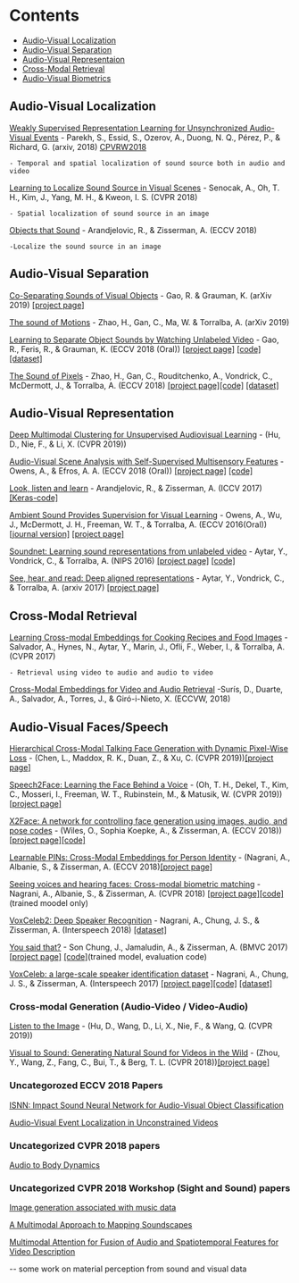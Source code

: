 # Contents
 - [Audio-Visual Localization](#Audio-Visual-Localization)
 - [Audio-Visual Separation](#Audio-Visual-Separation)
 - [Audio-Visual Representaion](#Audio-Visual-Representation)
 - [Cross-Modal Retrieval](#Cross-Modal-Retrieval)
 - [Audio-Visual Biometrics](#Audio-Visual-Biometrics)
## Audio-Visual Localization
[Weakly Supervised Representation Learning for Unsynchronized Audio-Visual Events](https://arxiv.org/pdf/1804.07345.pdf) - Parekh, S., Essid, S., Ozerov, A., Duong, N. Q., Pérez, P., & Richard, G. (arxiv, 2018) [CPVRW2018](http://openaccess.thecvf.com/content_cvpr_2018_workshops/papers/w49/Parekh_Weakly_Supervised_Representation_CVPR_2018_paper.pdf)

    - Temporal and spatial localization of sound source both in audio and video

[Learning to Localize Sound Source in Visual Scenes](http://openaccess.thecvf.com/content_cvpr_2018/papers/Senocak_Learning_to_Localize_CVPR_2018_paper.pdf) - Senocak, A., Oh, T. H., Kim, J., Yang, M. H., & Kweon, I. S. (CVPR 2018)

    - Spatial localization of sound source in an image

[Objects that Sound](https://arxiv.org/pdf/1712.06651.pdf) - Arandjelovic, R., & Zisserman, A. (ECCV 2018) 

    -Localize the sound source in an image
## Audio-Visual Separation
[Co-Separating Sounds of Visual Objects](https://arxiv.org/pdf/1904.07750.pdf) - Gao, R. & Grauman, K. (arXiv 2019) [[project page]](http://vision.cs.utexas.edu/projects/coseparation/)

[The sound of Motions](https://arxiv.org/pdf/1904.05979.pdf) - Zhao, H., Gan, C., Ma, W. & Torralba, A. (arXiv 2019)

[Learning to Separate Object Sounds by Watching Unlabeled Video](http://vision.cs.utexas.edu/projects/separating_object_sounds/sound-sep-eccv2018.pdf) - Gao, R., Feris, R., & Grauman, K. (ECCV 2018 (Oral)) [[project page]](http://vision.cs.utexas.edu/projects/separating_object_sounds/) [[code]](https://github.com/rhgao/Deep-MIML-Network) [[dataset]](http://vision.cs.utexas.edu/projects/separating_object_sounds/#data)

[The Sound of Pixels](https://arxiv.org/pdf/1804.03160.pdf) - Zhao, H., Gan, C., Rouditchenko, A., Vondrick, C., McDermott, J., & Torralba, A. (ECCV 2018) [[project page]](http://sound-of-pixels.csail.mit.edu/)[[code]](https://github.com/hangzhaomit/Sound-of-Pixels) [[dataset]](https://github.com/roudimit/MUSIC_dataset)
## Audio-Visual Representation
[Deep Multimodal Clustering for Unsupervised Audiovisual Learning](https://arxiv.org/pdf/1807.03094.pdf) - (Hu, D., Nie, F., & Li, X. (CVPR 2019))

[Audio-Visual Scene Analysis with Self-Supervised Multisensory Features](https://arxiv.org/pdf/1804.03641.pdf) - Owens, A., & Efros, A. A. (ECCV 2018 (Oral)) [[project page]](http://andrewowens.com/multisensory/) [[code]](https://github.com/andrewowens/multisensory)

[Look, listen and learn](https://arxiv.org/pdf/1705.08168.pdf) - Arandjelovic, R., & Zisserman, A. (ICCV 2017) [[Keras-code]](https://github.com/Kajiyu/LLLNet)

[Ambient Sound Provides Supervision for Visual Learning](https://arxiv.org/pdf/1608.07017.pdf) - Owens, A., Wu, J., McDermott, J. H., Freeman, W. T., & Torralba, A. (ECCV 2016(Oral)) [[journal version]](https://arxiv.org/pdf/1712.07271.pdf) [[project page]](http://andrewowens.com/ambient/index.html) 

[Soundnet: Learning sound representations from unlabeled video](http://www.cs.columbia.edu/~vondrick/soundnet.pdf) -  Aytar, Y., Vondrick, C., & Torralba, A. (NIPS 2016) [[project page]](http://projects.csail.mit.edu/soundnet/) [[code]](https://github.com/cvondrick/soundnet)

[See, hear, and read: Deep aligned representations](https://people.csail.mit.edu/yusuf/publications/2017/Aytar17/aytar17.pdf) - Aytar, Y., Vondrick, C., & Torralba, A. (arxiv 2017) [[project page]](https://people.csail.mit.edu/yusuf/see-hear-read/)

## Cross-Modal Retrieval
[Learning Cross-modal Embeddings for Cooking Recipes and Food Images](http://pic2recipe.csail.mit.edu/im2recipe.pdf) -  Salvador, A., Hynes, N., Aytar, Y., Marin, J., Ofli, F., Weber, I., & Torralba, A. (CVPR 2017)

    - Retrieval using video to audio and audio to video

[Cross-Modal Embeddings for Video and Audio Retrieval](https://arxiv.org/pdf/1801.02200.pdf) -Surís, D., Duarte, A., Salvador, A., Torres, J., & Giró-i-Nieto, X. (ECCVW, 2018)

## Audio-Visual Faces/Speech

[Hierarchical Cross-Modal Talking Face Generation with Dynamic Pixel-Wise Loss](https://www.cs.rochester.edu/u/lchen63/cvpr2019.pdf) - (Chen, L., Maddox, R. K., Duan, Z., & Xu, C. (CVPR 2019))[[project page]](https://github.com/lelechen63/ATVGnet)

[Speech2Face: Learning the Face Behind a Voice](https://arxiv.org/pdf/1905.09773.pdf) - (Oh, T. H., Dekel, T., Kim, C., Mosseri, I., Freeman, W. T., Rubinstein, M., & Matusik, W. (CVPR 2019))[[project page]](https://speech2face.github.io/)

[X2Face: A network for controlling face generation using images, audio, and pose codes](http://openaccess.thecvf.com/content_ECCV_2018/papers/Olivia_Wiles_X2Face_A_network_ECCV_2018_paper.pdf) - (Wiles, O., Sophia Koepke, A., & Zisserman, A. (ECCV 2018))[[project page]](http://www.robots.ox.ac.uk/~vgg/research/unsup_learn_watch_faces/x2face.html)[[code]](https://github.com/oawiles/X2Face)

[Learnable PINs: Cross-Modal Embeddings for Person Identity](https://arxiv.org/pdf/1805.00833.pdf) - (Nagrani, A., Albanie, S., & Zisserman, A. (ECCV 2018)[[project page]](http://www.robots.ox.ac.uk/~vgg/research/LearnablePins/)

[Seeing voices and hearing faces: Cross-modal biometric matching](http://www.robots.ox.ac.uk/~vgg/publications/2018/Nagrani18a/nagrani18a.pdf) - Nagrani, A., Albanie, S., & Zisserman, A. (CVPR 2018) [[project page]](http://www.robots.ox.ac.uk/~vgg/research/CMBiometrics/)[[code]](https://github.com/a-nagrani/SVHF-Net)(trained moodel only)

[VoxCeleb2: Deep Speaker Recognition](https://arxiv.org/pdf/1806.05622.pdf) - Nagrani, A., Chung, J. S., & Zisserman, A. (Interspeech 2018) [[dataset]](http://www.robots.ox.ac.uk/~vgg/data/voxceleb/)

[You said that?](http://www.robots.ox.ac.uk/~vgg/publications/2017/Chung17b/chung17b.pdf) - Son Chung, J., Jamaludin, A., & Zisserman, A. (BMVC 2017) [[project page]](http://www.robots.ox.ac.uk/~vgg/software/yousaidthat/) [[code]](https://github.com/joonson/yousaidthat)(trained model, evaluation code)

[VoxCeleb: a large-scale speaker identification dataset](http://www.robots.ox.ac.uk/~vgg/publications/2017/Nagrani17/nagrani17.pdf) - Nagrani, A., Chung, J. S., & Zisserman, A. (Interspeech 2017) [[project page]](http://www.robots.ox.ac.uk/~vgg/publications/2017/Nagrani17/)[[code]](https://github.com/a-nagrani/VGGVox) [[dataset]](http://www.robots.ox.ac.uk/~vgg/data/voxceleb/)

### Cross-modal Generation (Audio-Video / Video-Audio)

[Listen to the Image](https://arxiv.org/pdf/1904.09115.pdf) - (Hu, D., Wang, D., Li, X., Nie, F., & Wang, Q. (CVPR 2019))

[Visual to Sound: Generating Natural Sound for Videos in the Wild](http://openaccess.thecvf.com/content_cvpr_2018/papers/Zhou_Visual_to_Sound_CVPR_2018_paper.pdf) - (Zhou, Y., Wang, Z., Fang, C., Bui, T., & Berg, T. L. (CVPR 2018))[[project page]](http://bvision11.cs.unc.edu/bigpen/yipin/visual2sound_webpage/visual2sound.html)


### Uncategorozed ECCV 2018 Papers

[ISNN: Impact Sound Neural Network for Audio-Visual Object Classification](http://openaccess.thecvf.com/content_ECCV_2018/papers/Auston_Sterling_ISNN_-_Impact_ECCV_2018_paper.pdf)

[Audio-Visual Event Localization in Unconstrained Videos](http://openaccess.thecvf.com/content_ECCV_2018/papers/Yapeng_Tian_Audio-Visual_Event_Localization_ECCV_2018_paper.pdf)

### Uncategorized CVPR 2018 papers
[Audio to Body Dynamics](http://openaccess.thecvf.com/content_cvpr_2018/papers/Shlizerman_Audio_to_Body_CVPR_2018_paper.pdf)



### Uncategorized CVPR 2018 Workshop (Sight and Sound) papers
[Image generation associated with music data](http://openaccess.thecvf.com/content_cvpr_2018_workshops/papers/w49/Qiu_Image_Generation_Associated_CVPR_2018_paper.pdf)

[A Multimodal Approach to Mapping Soundscapes](http://openaccess.thecvf.com/content_cvpr_2018_workshops/papers/w49/Salem_A_Multimodal_Approach_CVPR_2018_paper.pdf)

[Multimodal Attention for Fusion of Audio and Spatiotemporal Features for Video Description](http://openaccess.thecvf.com/content_cvpr_2018_workshops/papers/w49/Hori_Multimodal_Attention_for_CVPR_2018_paper.pdf)


-- some work on material perception from sound and visual data
